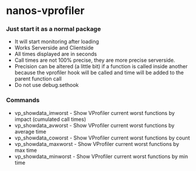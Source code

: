 # nanos-vprofiler


### Just start it as a normal package
* It will start monitoring after loading
* Works Serverside and Clientside
* All times displayed are in seconds
* Call times are not 100% precise, they are more precise serverside.
* Precision can be altered (a little bit) if a function is called inside another because the vprofiler hook will be called and time will be added to the parent function call
* Do not use debug.sethook

### Commands
* vp_showdata_imworst <number> - Show VProfiler current worst functions by impact (cumulated call times)
* vp_showdata_avworst <number> - Show VProfiler current worst functions by average time
* vp_showdata_coworst <number> - Show VProfiler current worst functions by count
* vp_showdata_maxworst <number> - Show VProfiler current worst functions by max time
* vp_showdata_minworst <number> - Show VProfiler current worst functions by min time